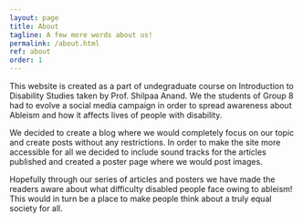 ```yaml
---
layout: page
title: About
tagline: A few more words about us!
permalink: /about.html
ref: about
order: 1
---
```


This website is created as a part of undegraduate course on Introduction to Disability Studies taken by Prof. Shilpaa Anand.
We the students of Group 8 had to evolve a social media campaign in order to spread awareness about Ableism and how it affects
lives of people with disability. 

We decided to create a blog where we would completely focus on our topic and create posts without any restrictions. 
In order to make the site more accessible for all we decided to include sound tracks for the articles published and created
a poster page where we would post images. 

Hopefully through our series of articles and posters we have made the readers aware about what difficulty disabled people face owing to ableism! 
This would in turn be a place to make people think about a truly equal society for all.